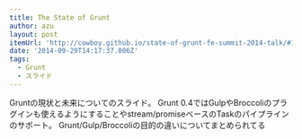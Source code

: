 ```yaml
---
title: The State of Grunt
author: azu
layout: post
itemUrl: 'http://cowboy.github.io/state-of-grunt-fe-summit-2014-talk/#1'
date: '2014-09-29T14:17:37.006Z'
tags:
  - Grunt
  - スライド
---
```

Gruntの現状と未来についてのスライド。
Grunt 0.4ではGulpやBroccoliのプラグインも使えるようにすることやstream/promiseベースのTaskのパイプラインのサポート。
Grunt/Gulp/Broccoliの目的の違いについてまとめられてる
